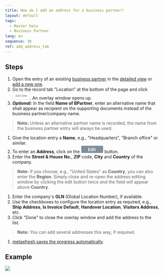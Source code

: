 ```yaml
---
title: How do I add an address for a business partner?
layout: default
tags:
  - Master Data
  - Business Partner
lang: en
sequence: 30
ref: add_address_tab
---
```


## Steps
1. Open the entry of an existing [business partner](Menu) in the [detailed view](ViewModes) or [add a new one](New_Business_Partner).
1. Go to the record tab "Location" at the bottom of the page and click !["Add new"](assets/Add_New_Button.png). An overlay window opens up.
1. ***Optional:*** In the field **Name of BPartner**, enter an alternative name that shall appear as recipient on the supporting documents instead of the business partner/company name.
 >**Note:** Unless an alternative partner name is recorded, the name from the business partner entry will always be used.

1. Give the location entry a **Name**, e.g., "Headquarters", "Branch office" or similar.
1. To enter an **Address**, click on the !["Edit"](assets/Edit_address_button.png) button.
1. Enter the **Street & House No.**, **ZIP** code, **City** and **Country** of the company.
 >**Note:** If you choose, e.g., "United States" as **Country**, you can also enter the **Region**. Simply close and re-open the address editing window by clicking the edit button twice and the field will appear above **Country**.

1. Enter the company's **GLN** (Global Location Number), if available.
1. Use the checkboxes to configure the location entry as required, e.g., **Ship Address**, **Is Invoice Default**, **Handover Location**, **Visitors Address**, etc.
1. Click "Done" to close the overlay window and add the address to the list.
 >**Note:** You can add several addresses this way, if required.

1. [metasfresh saves the progress automatically](Saveindicator).

## Example
![](assets/Add_address_tab.gif)
